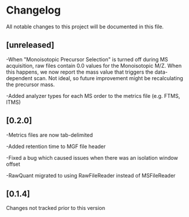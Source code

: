 # Changelog
All notable changes to this project will be documented in this file.

## [unreleased]
-When "Monoisotopic Precursor Selection" is turned off during MS acquisition, raw files contain
0.0 values for the Monoisotopic M/Z. When this happens, we now report the mass value that triggers
the data-dependent scan. Not ideal, so future improvement might be recalculating the precursor mass.

-Added analyzer types for each MS order to the metrics file (e.g. FTMS, ITMS)

## [0.2.0]
-Metrics files are now tab-delimited

-Added retention time to MGF file header

-Fixed a bug which caused issues when there was an isolation window offset

-RawQuant migrated to using RawFileReader instead of MSFileReader

## [0.1.4]
Changes not tracked prior to this version

